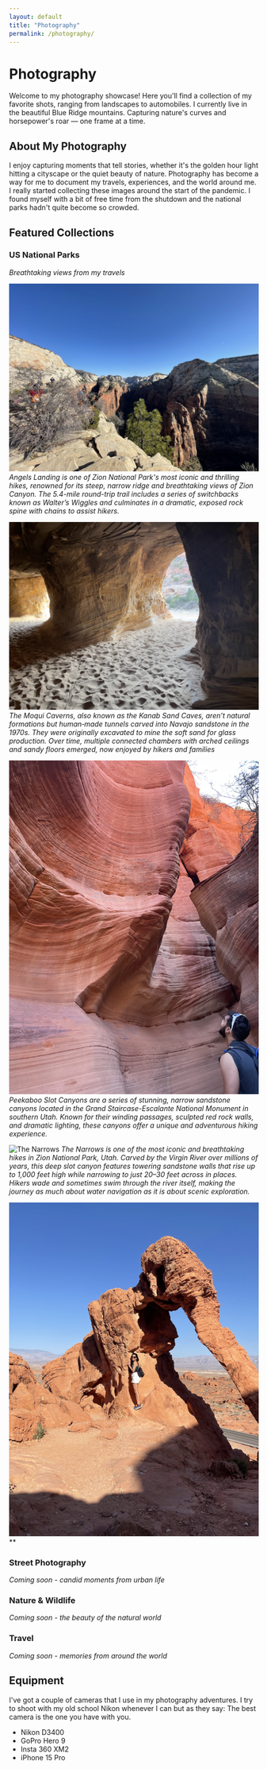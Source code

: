 ```yaml
---
layout: default
title: "Photography"
permalink: /photography/
---
```


# Photography

Welcome to my photography showcase! Here you'll find a collection of my favorite shots, ranging from landscapes to automobiles. I currently live in the beautiful Blue Ridge mountains. Capturing nature's curves and horsepower's roar — one frame at a time.

## About My Photography

I enjoy capturing moments that tell stories, whether it's the golden hour light hitting a cityscape or the quiet beauty of nature. Photography has become a way for me to document my travels, experiences, and the world around me. I really started collecting these images around the start of the pandemic. I found myself with a bit of free time from the shutdown and the national parks hadn't quite become so crowded. 

## Featured Collections

### US National Parks
*Breathtaking views from my travels*


![Angels Landing](/assets/images/photography/AngelsLanding.jpeg)
*Angels Landing is one of Zion National Park's most iconic and thrilling hikes, renowned for its steep, narrow ridge and breathtaking views of Zion Canyon. The 5.4-mile round-trip trail includes a series of switchbacks known as Walter’s Wiggles and culminates in a dramatic, exposed rock spine with chains to assist hikers.*

![MoquiCaverns](/assets/images/photography/MoquiCaverns.jpeg)
*The Moqui Caverns, also known as the Kanab Sand Caves, aren’t natural formations but human‑made tunnels carved into Navajo sandstone in the 1970s. They were originally excavated to mine the soft sand for glass production. Over time, multiple connected chambers with arched ceilings and sandy floors emerged, now enjoyed by hikers and families*

![Peekaboo Slot Canyons](/assets/images/photography/PeekabooSlotCanyon.jpeg)
*Peekaboo Slot Canyons are a series of stunning, narrow sandstone canyons located in the Grand Staircase-Escalante National Monument in southern Utah. Known for their winding passages, sculpted red rock walls, and dramatic lighting, these canyons offer a unique and adventurous hiking experience.*

![The Narrows ](/assets/images/photography/Thenarrows.jpg)
*The Narrows is one of the most iconic and breathtaking hikes in Zion National Park, Utah. Carved by the Virgin River over millions of years, this deep slot canyon features towering sandstone walls that rise up to 1,000 feet high while narrowing to just 20–30 feet across in places. Hikers wade and sometimes swim through the river itself, making the journey as much about water navigation as it is about scenic exploration.*

![Valley of Fire](/assets/images/photography/ValleyofFireStatePark.jpeg)
**

### Street Photography
*Coming soon - candid moments from urban life*

### Nature & Wildlife
*Coming soon - the beauty of the natural world*

### Travel
*Coming soon - memories from around the world*

## Equipment

I've got a couple of cameras that I use in my photography adventures. I try to shoot with my old school Nikon whenever I can but as they say: The best camera is the one you have with you.

- Nikon D3400
- GoPro Hero 9 
- Insta 360 XM2
- iPhone 15 Pro

